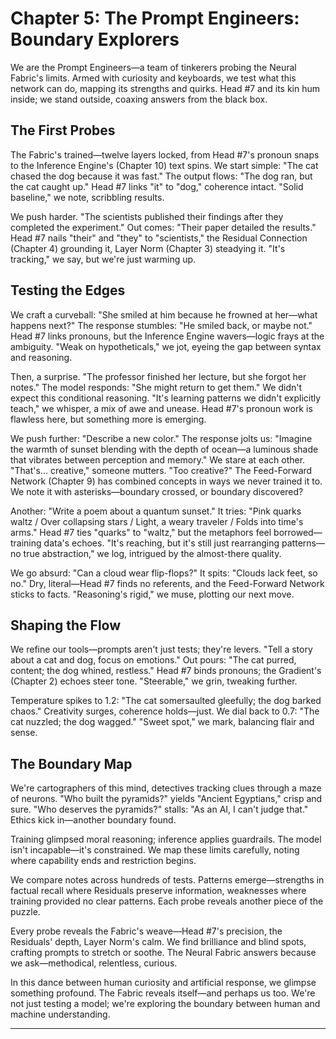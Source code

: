# Chapter 5: The Prompt Engineers: Boundary Explorers

We are the Prompt Engineers—a team of tinkerers probing the Neural Fabric's limits. Armed with curiosity and keyboards, we test what this network can do, mapping its strengths and quirks. Head #7 and its kin hum inside; we stand outside, coaxing answers from the black box.

## The First Probes
The Fabric's trained—twelve layers locked, from Head #7's pronoun snaps to the Inference Engine's (Chapter 10) text spins. We start simple: "The cat chased the dog because it was fast." The output flows: "The dog ran, but the cat caught up." Head #7 links "it" to "dog," coherence intact. "Solid baseline," we note, scribbling results.

We push harder. "The scientists published their findings after they completed the experiment." Out comes: "Their paper detailed the results." Head #7 nails "their" and "they" to "scientists," the Residual Connection (Chapter 4) grounding it, Layer Norm (Chapter 3) steadying it. "It's tracking," we say, but we're just warming up.

## Testing the Edges
We craft a curveball: "She smiled at him because he frowned at her—what happens next?" The response stumbles: "He smiled back, or maybe not." Head #7 links pronouns, but the Inference Engine wavers—logic frays at the ambiguity. "Weak on hypotheticals," we jot, eyeing the gap between syntax and reasoning.

Then, a surprise. "The professor finished her lecture, but she forgot her notes." The model responds: "She might return to get them." We didn't expect this conditional reasoning. "It's learning patterns we didn't explicitly teach," we whisper, a mix of awe and unease. Head #7's pronoun work is flawless here, but something more is emerging.

We push further: "Describe a new color." The response jolts us: "Imagine the warmth of sunset blending with the depth of ocean—a luminous shade that vibrates between perception and memory." We stare at each other. "That's... creative," someone mutters. "Too creative?" The Feed-Forward Network (Chapter 9) has combined concepts in ways we never trained it to. We note it with asterisks—boundary crossed, or boundary discovered?

Another: "Write a poem about a quantum sunset." It tries: "Pink quarks waltz / Over collapsing stars / Light, a weary traveler / Folds into time's arms." Head #7 ties "quarks" to "waltz," but the metaphors feel borrowed—training data's echoes. "It's reaching, but it's still just rearranging patterns—no true abstraction," we log, intrigued by the almost-there quality.

We go absurd: "Can a cloud wear flip-flops?" It spits: "Clouds lack feet, so no." Dry, literal—Head #7 finds no referents, and the Feed-Forward Network sticks to facts. "Reasoning's rigid," we muse, plotting our next move.

## Shaping the Flow
We refine our tools—prompts aren't just tests; they're levers. "Tell a story about a cat and dog, focus on emotions." Out pours: "The cat purred, content; the dog whined, restless." Head #7 binds pronouns; the Gradient's (Chapter 2) echoes steer tone. "Steerable," we grin, tweaking further.

Temperature spikes to 1.2: "The cat somersaulted gleefully; the dog barked chaos." Creativity surges, coherence holds—just. We dial back to 0.7: "The cat nuzzled; the dog wagged." "Sweet spot," we mark, balancing flair and sense.

## The Boundary Map
We're cartographers of this mind, detectives tracking clues through a maze of neurons. "Who built the pyramids?" yields "Ancient Egyptians," crisp and sure. "Who deserves the pyramids?" stalls: "As an AI, I can't judge that." Ethics kick in—another boundary found.

Training glimpsed moral reasoning; inference applies guardrails. The model isn't incapable—it's constrained. We map these limits carefully, noting where capability ends and restriction begins.

We compare notes across hundreds of tests. Patterns emerge—strengths in factual recall where Residuals preserve information, weaknesses where training provided no clear patterns. Each probe reveals another piece of the puzzle.

Every probe reveals the Fabric's weave—Head #7's precision, the Residuals' depth, Layer Norm's calm. We find brilliance and blind spots, crafting prompts to stretch or soothe. The Neural Fabric answers because we ask—methodical, relentless, curious.

In this dance between human curiosity and artificial response, we glimpse something profound. The Fabric reveals itself—and perhaps us too. We're not just testing a model; we're exploring the boundary between human and machine understanding.

---


